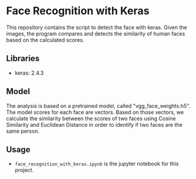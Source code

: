 # Face Recognition with Keras 
This repository contains the script to detect the face with keras.
Given the images, the program compares and detects the similarity of human faces based on
the calculated scores.

## Libraries
- keras: 2.4.3

## Model
The analysis is based on a pretrained model, called "vgg_face_weights.h5". 
The model scores for each face are vectors. Based on those vectors, we calculate
the similarity between the scores of two faces using Cosine Similarity and Euclidean Distance
in order to identify if two faces are the same person.

## Usage
- `face_recognition_with_keras.ipynb` is the jupyter notebook for this project.

